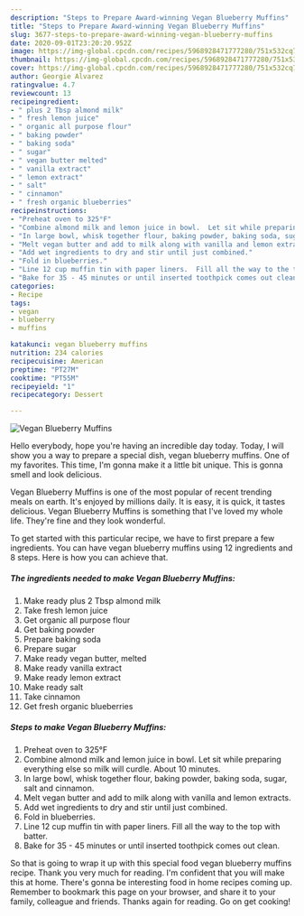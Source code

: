 ```yaml
---
description: "Steps to Prepare Award-winning Vegan Blueberry Muffins"
title: "Steps to Prepare Award-winning Vegan Blueberry Muffins"
slug: 3677-steps-to-prepare-award-winning-vegan-blueberry-muffins
date: 2020-09-01T23:20:20.952Z
image: https://img-global.cpcdn.com/recipes/5968928471777280/751x532cq70/vegan-blueberry-muffins-recipe-main-photo.jpg
thumbnail: https://img-global.cpcdn.com/recipes/5968928471777280/751x532cq70/vegan-blueberry-muffins-recipe-main-photo.jpg
cover: https://img-global.cpcdn.com/recipes/5968928471777280/751x532cq70/vegan-blueberry-muffins-recipe-main-photo.jpg
author: Georgie Alvarez
ratingvalue: 4.7
reviewcount: 13
recipeingredient:
- " plus 2 Tbsp almond milk"
- " fresh lemon juice"
- " organic all purpose flour"
- " baking powder"
- " baking soda"
- " sugar"
- " vegan butter melted"
- " vanilla extract"
- " lemon extract"
- " salt"
- " cinnamon"
- " fresh organic blueberries"
recipeinstructions:
- "Preheat oven to 325°F"
- "Combine almond milk and lemon juice in bowl.  Let sit while preparing everything else so milk will curdle.  About 10 minutes."
- "In large bowl, whisk together flour, baking powder, baking soda, sugar, salt and cinnamon."
- "Melt vegan butter and add to milk along with vanilla and lemon extracts."
- "Add wet ingredients to dry and stir until just combined."
- "Fold in blueberries."
- "Line 12 cup muffin tin with paper liners.  Fill all the way to the top with batter."
- "Bake for 35 - 45 minutes or until inserted toothpick comes out clean."
categories:
- Recipe
tags:
- vegan
- blueberry
- muffins

katakunci: vegan blueberry muffins 
nutrition: 234 calories
recipecuisine: American
preptime: "PT27M"
cooktime: "PT55M"
recipeyield: "1"
recipecategory: Dessert

---
```



![Vegan Blueberry Muffins](https://img-global.cpcdn.com/recipes/5968928471777280/751x532cq70/vegan-blueberry-muffins-recipe-main-photo.jpg)

Hello everybody, hope you're having an incredible day today. Today, I will show you a way to prepare a special dish, vegan blueberry muffins. One of my favorites. This time, I'm gonna make it a little bit unique. This is gonna smell and look delicious.

Vegan Blueberry Muffins is one of the most popular of recent trending meals on earth. It's enjoyed by millions daily. It is easy, it is quick, it tastes delicious. Vegan Blueberry Muffins is something that I've loved my whole life. They're fine and they look wonderful.




To get started with this particular recipe, we have to first prepare a few ingredients. You can have vegan blueberry muffins using 12 ingredients and 8 steps. Here is how you can achieve that.

<!--inarticleads1-->

##### The ingredients needed to make Vegan Blueberry Muffins:

1. Make ready  plus 2 Tbsp almond milk
1. Take  fresh lemon juice
1. Get  organic all purpose flour
1. Get  baking powder
1. Prepare  baking soda
1. Prepare  sugar
1. Make ready  vegan butter, melted
1. Make ready  vanilla extract
1. Make ready  lemon extract
1. Make ready  salt
1. Take  cinnamon
1. Get  fresh organic blueberries




<!--inarticleads2-->

##### Steps to make Vegan Blueberry Muffins:

1. Preheat oven to 325°F
1. Combine almond milk and lemon juice in bowl.  Let sit while preparing everything else so milk will curdle.  About 10 minutes.
1. In large bowl, whisk together flour, baking powder, baking soda, sugar, salt and cinnamon.
1. Melt vegan butter and add to milk along with vanilla and lemon extracts.
1. Add wet ingredients to dry and stir until just combined.
1. Fold in blueberries.
1. Line 12 cup muffin tin with paper liners.  Fill all the way to the top with batter.
1. Bake for 35 - 45 minutes or until inserted toothpick comes out clean.




So that is going to wrap it up with this special food vegan blueberry muffins recipe. Thank you very much for reading. I'm confident that you will make this at home. There's gonna be interesting food in home recipes coming up. Remember to bookmark this page on your browser, and share it to your family, colleague and friends. Thanks again for reading. Go on get cooking!
